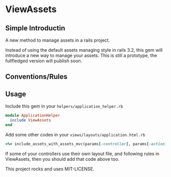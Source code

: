 # ViewAssets

## Simple Introductin

A new method to manage assets in a rails project.   

Instead of using the default assets managing style in rails 3.2, this gem will introduce a new way to manage your assets. This is still a prototype, the fullfledged version will publish soon.

## Conventions/Rules

## Usage

Include this gem in your `helpers/application_helper.rb`

```ruby
module ApplicationHelper
  include ViewAssets
end
```

Add some other codes in your `views/layouts/application.html.rb`

```ruby
<%= include_assets_with_assets_mvc(params[:controller], params[:action]) %>
```

If some of your controllers use their own layout file, and following rules in ViewAssets, then you should add that code above too.

This project rocks and uses MIT-LICENSE.
